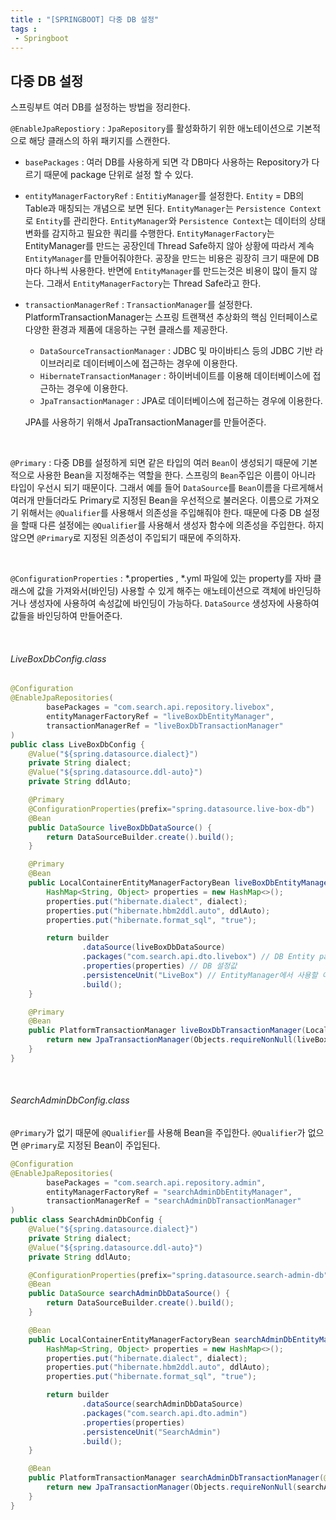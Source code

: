 ```yaml
---
title : "[SPRINGBOOT] 다중 DB 설정"
tags : 
 - Springboot
---
```


## 다중 DB 설정

스프링부트 여러 DB를 설정하는 방법을 정리한다.

`@EnableJpaRepostiory` : `JpaRepository`를 활성화하기 위한 애노테이션으로 기본적으로 해당 클래스의 하위 패키지를 스캔한다.

* `basePackages` : 여러 DB를 사용하게 되면 각 DB마다 사용하는 Repository가 다르기 때문에 package 단위로 설정 할 수 있다.

* `entityManagerFactoryRef` : `EntitiyManager`를 설정한다. `Entity` = DB의 Table과 매칭되는 개념으로 보면 된다. `EntityManager`는 `Persistence Context`로 `Entity`를 관리한다. `EntityManager`와 `Persistence Context`는 데이터의 상태 변화를 감지하고 필요한 쿼리를 수행한다. `EntityManagerFactory`는 EntityManager를 만드는 공장인데 Thread Safe하지 않아 상황에 따라서 계속 `EntityManager`를 만들어줘야한다. 공장을 만드는 비용은 굉장히 크기 때문에 DB마다 하나씩 사용한다. 반면에 `EntityManager`를 만드는것은 비용이 많이 들지 않는다. 그래서 `EntityManagerFactory`는 Thread Safe라고 한다.

* `transactionManagerRef` : `TransactionManager`를 설정한다. PlatformTransactionManager는 스프링 트랜잭션 추상화의 핵심 인터페이스로 다양한 환경과 제품에 대응하는 구현 클래스를 제공한다.

  * `DataSourceTransactionManager` : JDBC 및 마이바티스 등의 JDBC 기반 라이브러리로 데이터베이스에 접근하는 경우에 이용한다.
  * `HibernateTransactionManager` : 하이버네이트를 이용해 데이터베이스에 접근하는 경우에 이용한다.
  * `JpaTransactionManager` : JPA로 데이터베이스에 접근하는 경우에 이용한다.

  JPA를 사용하기 위해서 JpaTransactionManager를 만들어준다.

<br/>

`@Primary` : 다중 DB를 설정하게 되면 같은 타입의 여러 `Bean`이 생성되기 때문에 기본적으로 사용한 Bean을 지정해주는 역할을 한다. 스프링의 `Bean`주입은 이름이 아니라 타입이 우선시 되기 때문이다. 그래서 예를 들어 `DataSource`를 `Bean`이름을 다르게해서 여러개 만들더라도 Primary로 지정된 Bean을 우선적으로 불러온다. 이름으로 가져오기 위해서는 `@Qualifier`를 사용해서 의존성을 주입해줘야 한다. 때문에 다중 DB 설정을 할때 다른 설정에는 `@Qualifier`를 사용해서 생성자 함수에 의존성을 주입한다. 하지 않으면 `@Primary`로 지정된 의존성이 주입되기 때문에 주의하자.

<br/>

`@ConfigurationProperties` : *.properties , *.yml 파일에 있는 property를 자바 클래스에 값을 가져와서(바인딩) 사용할 수 있게 해주는 애노테이션으로 객체에 바인딩하거나 생성자에 사용하여 속성값에 바인딩이 가능하다. `DataSource` 생성자에 사용하여 값들을 바인딩하여 만들어준다.

<br/>

###### LiveBoxDbConfig.class

```java
@Configuration
@EnableJpaRepositories(
        basePackages = "com.search.api.repository.livebox",
        entityManagerFactoryRef = "liveBoxDbEntityManager",
        transactionManagerRef = "liveBoxDbTransactionManager"
)
public class LiveBoxDbConfig {
    @Value("${spring.datasource.dialect}")
    private String dialect;
    @Value("${spring.datasource.ddl-auto}")
    private String ddlAuto;

    @Primary
    @ConfigurationProperties(prefix="spring.datasource.live-box-db")
    @Bean
    public DataSource liveBoxDbDataSource() {
        return DataSourceBuilder.create().build();
    }

    @Primary
    @Bean
    public LocalContainerEntityManagerFactoryBean liveBoxDbEntityManager(EntityManagerFactoryBuilder builder, DataSource liveBoxDbDataSource) {
        HashMap<String, Object> properties = new HashMap<>();
        properties.put("hibernate.dialect", dialect);
        properties.put("hibernate.hbm2ddl.auto", ddlAuto);
        properties.put("hibernate.format_sql", "true");

        return builder
                .dataSource(liveBoxDbDataSource)
                .packages("com.search.api.dto.livebox") // DB Entity package 설정
                .properties(properties) // DB 설정값
                .persistenceUnit("LiveBox") // EntityManager에서 사용할 이름 설정
                .build();
    }

    @Primary
    @Bean
    public PlatformTransactionManager liveBoxDbTransactionManager(LocalContainerEntityManagerFactoryBean liveBoxDbEntityManager) {
        return new JpaTransactionManager(Objects.requireNonNull(liveBoxDbEntityManager.getObject()));
    }
}
```

<br/>

###### SearchAdminDbConfig.class

`@Primary`가 없기 때문에 `@Qualifier`를 사용해 Bean을 주입한다. `@Qualifier`가 없으면 `@Primary`로 지정된 Bean이 주입된다.

```java
@Configuration
@EnableJpaRepositories(
        basePackages = "com.search.api.repository.admin",
        entityManagerFactoryRef = "searchAdminDbEntityManager",
        transactionManagerRef = "searchAdminDbTransactionManager"
)
public class SearchAdminDbConfig {
    @Value("${spring.datasource.dialect}")
    private String dialect;
    @Value("${spring.datasource.ddl-auto}")
    private String ddlAuto;

    @ConfigurationProperties(prefix="spring.datasource.search-admin-db")
    @Bean
    public DataSource searchAdminDbDataSource() {
        return DataSourceBuilder.create().build();
    }

    @Bean
    public LocalContainerEntityManagerFactoryBean searchAdminDbEntityManager(EntityManagerFactoryBuilder builder, @Qualifier("searchAdminDbDataSource") DataSource searchAdminDbDataSource) { 
        HashMap<String, Object> properties = new HashMap<>();
        properties.put("hibernate.dialect", dialect);
        properties.put("hibernate.hbm2ddl.auto", ddlAuto);
        properties.put("hibernate.format_sql", "true");

        return builder
                .dataSource(searchAdminDbDataSource)
                .packages("com.search.api.dto.admin")
                .properties(properties)
                .persistenceUnit("SearchAdmin")
                .build();
    }

    @Bean
    public PlatformTransactionManager searchAdminDbTransactionManager(@Qualifier("searchAdminDbEntityManager") LocalContainerEntityManagerFactoryBean searchAdminDbEntityManager) {
        return new JpaTransactionManager(Objects.requireNonNull(searchAdminDbEntityManager.getObject()));
    }
}
```



